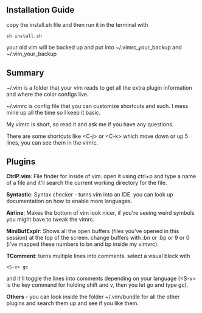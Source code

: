 ## Installation Guide
copy the install.sh file and then run it in the terminal with

```
sh install.sh
```

your old vim will be backed up and put into ~/.vimrc_your_backup and ~/.vim_your_backup

## Summary
~/.vim is a folder that your vim reads to get all the extra plugin information and where the color configs live.

~/.vimrc is config file that you can customize shortcuts and such. I mess mine up all the time so I keep it basic.

My vimrc is short, so read it and ask me if you have any questions.

There are some shortcuts like \<C-j> or \<C-k> which move down or up 5 lines, you can see them in the vimrc.

## Plugins

**CtrlP.vim**: File finder for inside of vim. open it using ctrl+p and type a name of a file and it'll search the current working directory for the file.

**Syntastic**: Syntax checker - turns vim into an IDE. you can look up documentation on how to enable more languages.

**Airline**: Makes the bottom of vim look nicer, if you're seeing weird symbols you might bave to tweak the vimrc.

**MiniBufExplr**: Shows all the open buffers (files you've opened in this session) at the top of the screen. change buffers with :bn or :bp or 9 or 0 (i've mapped these numbers to bn and bp inside my vimvrc). 

**TComment**: turns multiple lines into comments. select a visual block with 

```
<S-v> gc
```

and it'll toggle the lines into comments depending on your language (\<S-v> is the key command for holding shift and v, then you let go and type gc).

**Others** - you can look inside the folder ~/.vim/bundle for all the other plugins and search them up and see if you like them.
